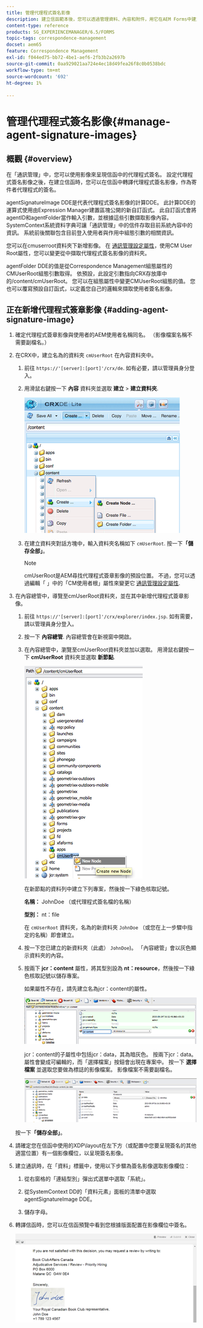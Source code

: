 ```yaml
---
title: 管理代理程式簽名影像
description: 建立信函範本後，您可以透過管理資料、內容和附件，用它在AEM Forms中建立通訊。
content-type: reference
products: SG_EXPERIENCEMANAGER/6.5/FORMS
topic-tags: correspondence-management
docset: aem65
feature: Correspondence Management
exl-id: f044ed75-bb72-4be1-aef6-2fb3b2a2697b
source-git-commit: 0aa929021aa724e4ec18d49fea26f8c0b0538bdc
workflow-type: tm+mt
source-wordcount: '692'
ht-degree: 1%

---
```


# 管理代理程式簽名影像{#manage-agent-signature-images}

## 概觀 {#overview}

在「通訊管理」中，您可以使用影像來呈現信函中的代理程式簽名。 設定代理程式簽名影像之後，在建立信函時，您可以在信函中轉譯代理程式簽名影像，作為寄件者代理程式的簽名。

agentSignatureImage DDE是代表代理程式簽名影像的計算DDE。 此計算DDE的運算式使用由Expression Manager建置區塊公開的新自訂函式。 此自訂函式會將agentID和agentFolder當作輸入引數，並根據這些引數擷取影像內容。 SystemContext系統資料字典可讓「通訊管理」中的信件存取目前系統內容中的資訊。 系統前後關聯包含目前登入使用者與作用中組態引數的相關資訊。

您可以在cmuserroot資料夾下新增影像。 在 [通訊管理設定屬性](/help/forms/using/cm-configuration-properties.md)，使用CM User Root屬性，您可以變更從中擷取代理程式簽名影像的資料夾。

agentFolder DDE的值是從Correspondence Management組態屬性的CMUserRoot組態引數取得。 依預設，此設定引數指向CRX存放庫中的/content/cmUserRoot。 您可以在組態屬性中變更CMUserRoot組態的值。
您也可以覆寫預設自訂函式，以定義您自己的邏輯來擷取使用者簽名影像。

## 正在新增代理程式簽章影像 {#adding-agent-signature-image}

1. 確定代理程式簽章影像與使用者的AEM使用者名稱同名。 （影像檔案名稱不需要副檔名。）
1. 在CRX中，建立名為的資料夾 `cmUserRoot` 在內容資料夾中。

   1. 前往 `https://'[server]:[port]'/crx/de`. 如有必要，請以管理員身分登入。

   1. 用滑鼠右鍵按一下 **內容** 資料夾並選取 **建立** > **建立資料夾**.

      ![建立資料夾](assets/1_createnode_cmuserroot.png)

   1. 在建立資料夾對話方塊中，輸入資料夾名稱如下 `cmUserRoot`. 按一下&#x200B;**「儲存全部」**。

      >[!NOTE]
      >
      >cmUserRoot是AEM尋找代理程式簽章影像的預設位置。 不過，您可以透過編輯「 」中的「CM使用者根」屬性來變更它 [通訊管理設定屬性](/help/forms/using/cm-configuration-properties.md).

1. 在內容總管中，導覽至cmUserRoot資料夾，並在其中新增代理程式簽章影像。

   1. 前往 `https://'[server]:[port]'/crx/explorer/index.jsp`. 如有需要，請以管理員身分登入。
   1. 按一下 **內容總管**. 內容總管會在新視窗中開啟。
   1. 在內容總管中，瀏覽至cmUserRoot資料夾並加以選取。 用滑鼠右鍵按一下 **cmUserRoot** 資料夾並選取 **新節點**.

      ![cmUserRoot中的新節點](assets/2_cmuserroot_newnode.png)

      在新節點的資料列中建立下列專案，然後按一下綠色核取記號。

      **名稱：** JohnDoe （或代理程式簽名檔的名稱）

      **型別：** nt：file

      在 `cmUserRoot` 資料夾，名為的新資料夾 `JohnDoe` （或您在上一步驟中指定的名稱）即會建立。

   1. 按一下您已建立的新資料夾（此處） `JohnDoe`)。 「內容總管」會以灰色顯示資料夾的內容。

   1. 按兩下 **jcr：content** 屬性，將其型別設為 **nt：resource**，然後按一下綠色核取記號以儲存專案。

      如果屬性不存在，請先建立名為jcr：content的屬性。

      ![jcr：content屬性](assets/3_jcrcontentntresource.png)

      jcr：content的子屬性中包括jcr：data，其為暗灰色。 按兩下jcr：data。 屬性會變成可編輯的，而「選擇檔案」按鈕會出現在專案中。 按一下 **選擇檔案** 並選取您要做為標誌的影像檔案。 影像檔案不需要副檔名。

      ![JCR資料](assets/5_jcrdata.png)

   按一下&#x200B;**「儲存全部」**。

1. 請確定您在信函中使用的XDP\layout在左下方（或配置中您要呈現簽名的其他適當位置）有一個影像欄位，以呈現簽名影像。
1. 建立通訊時，在「資料」標籤中，使用以下步驟為簽名影像選取影像欄位：

   1. 從右窗格的「連結型別」彈出式選單中選取「系統」。

   1. 從SystemContext DD的「資料元素」面板的清單中選取agentSignatureImage DDE。

   1. 儲存字母。

1. 轉譯信函時，您可以在信函預覽中看到您根據版面配置在影像欄位中簽名。

   ![信函中的代理程式簽名影像](assets/letterwithsignature.png)
